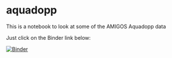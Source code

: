 # aquadopp
This is a notebook to look at some of the AMIGOS Aquadopp data

Just click on the Binder link below:

[![Binder](https://mybinder.org/badge_logo.svg)](https://mybinder.org/v2/gh/martintruffer/aquadopp/HEAD?filepath=read_aquadopp_git.ipynb)
